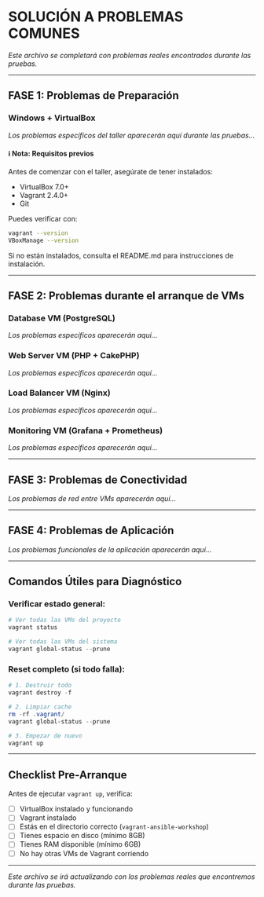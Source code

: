 # SOLUCIÓN A PROBLEMAS COMUNES

*Este archivo se completará con problemas reales encontrados durante las pruebas.*

---

## FASE 1: Problemas de Preparación

### Windows + VirtualBox

*Los problemas específicos del taller aparecerán aquí durante las pruebas...*

#### ℹ️ Nota: Requisitos previos

Antes de comenzar con el taller, asegúrate de tener instalados:
- VirtualBox 7.0+
- Vagrant 2.4.0+
- Git

Puedes verificar con:
```bash
vagrant --version
VBoxManage --version
```

Si no están instalados, consulta el README.md para instrucciones de instalación.

---

## FASE 2: Problemas durante el arranque de VMs

### Database VM (PostgreSQL)

*Los problemas específicos aparecerán aquí...*

### Web Server VM (PHP + CakePHP)

*Los problemas específicos aparecerán aquí...*

### Load Balancer VM (Nginx)

*Los problemas específicos aparecerán aquí...*

### Monitoring VM (Grafana + Prometheus)

*Los problemas específicos aparecerán aquí...*

---

## FASE 3: Problemas de Conectividad

*Los problemas de red entre VMs aparecerán aquí...*

---

## FASE 4: Problemas de Aplicación

*Los problemas funcionales de la aplicación aparecerán aquí...*

---

## Comandos Útiles para Diagnóstico

### Verificar estado general:
```powershell
# Ver todas las VMs del proyecto
vagrant status

# Ver todas las VMs del sistema
vagrant global-status --prune
```

### Reset completo (si todo falla):
```powershell
# 1. Destruir todo
vagrant destroy -f

# 2. Limpiar cache
rm -rf .vagrant/
vagrant global-status --prune

# 3. Empezar de nuevo
vagrant up
```

---

## Checklist Pre-Arranque

Antes de ejecutar `vagrant up`, verifica:

- [ ] VirtualBox instalado y funcionando
- [ ] Vagrant instalado
- [ ] Estás en el directorio correcto (`vagrant-ansible-workshop`)
- [ ] Tienes espacio en disco (mínimo 8GB)
- [ ] Tienes RAM disponible (mínimo 6GB)
- [ ] No hay otras VMs de Vagrant corriendo

---

*Este archivo se irá actualizando con los problemas reales que encontremos durante las pruebas.*
